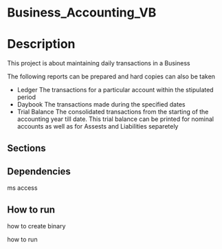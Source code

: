 # Business_Accounting_VB

# Description
This project is about maintaining daily transactions in a Business

The following reports can be prepared and hard copies can also be taken
  * Ledger
      The transactions for a particular account within the stipulated period
  * Daybook
      The transactions made during the specified dates
  * Trial Balance
      The consolidated transactions from the starting of the accounting year till date. This trial balance can be printed for nominal accounts as well as for Assests and Liabilities separetely

## Sections


## Dependencies

ms access


## How to run

how to create binary

how to run

